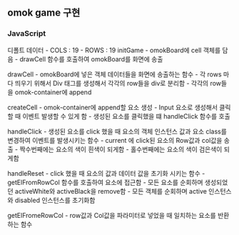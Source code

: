 ## omok game 구현

### JavaScript

  디폴트 데이터
    - COLS : 19
    - ROWS : 19
  initGame
    - omokBoard에 cell 객체를 담음
    - drawCell 함수를 호출하여 omokBoard를 화면에 송출

  drawCell
    - omokBoard에 넣은 객체 데이터들을 화면에 송출하는 함수
    - 각 rows 마다 띄우기 위해서 Div 태그를 생성해서 각각의 row들을 div로 분리함
    - 각각의 row들을 omok-container에 append

  createCell
    - omok-container에 append할 요소 생성
    - Input 요소로 생성해서 클릭할 때 이벤트 발생할 수 있게 함
    - 생성된 요소를 클릭했을 떄 handleClick 함수를 호출

  handleClick
    - 생성된 요소를 click 했을 때 요소의 객체 인스턴스 값과 요소 class를 변경하여 이벤트를 발생시키는 함수
    - current 에 click된 요소의 Row값과 col값을 송출
    - 짝수번째에는 요소의 색이 흰색이 되게함
    - 홀수번째에는 요소의 색이 검은색이 되게함

  handleReset
    - click 했을 때 요소의 값과 데이터 값을 초기화 시키는 함수
    - getElFromRowCol 함수를 호출하여 요소에 접근함
    - 모든 요소를 순회하며 생성되었던 activeWhite와 activeBlack을 remove함
    - 모든 객체를 순회하며 active 인스턴스와 disabled 인스턴스를 초기화함
    
  getElFromeRowCol
    - row값과 Col값을 파라미터로 넣었을 때 일치하는 요소를 반환하는 함수
    
